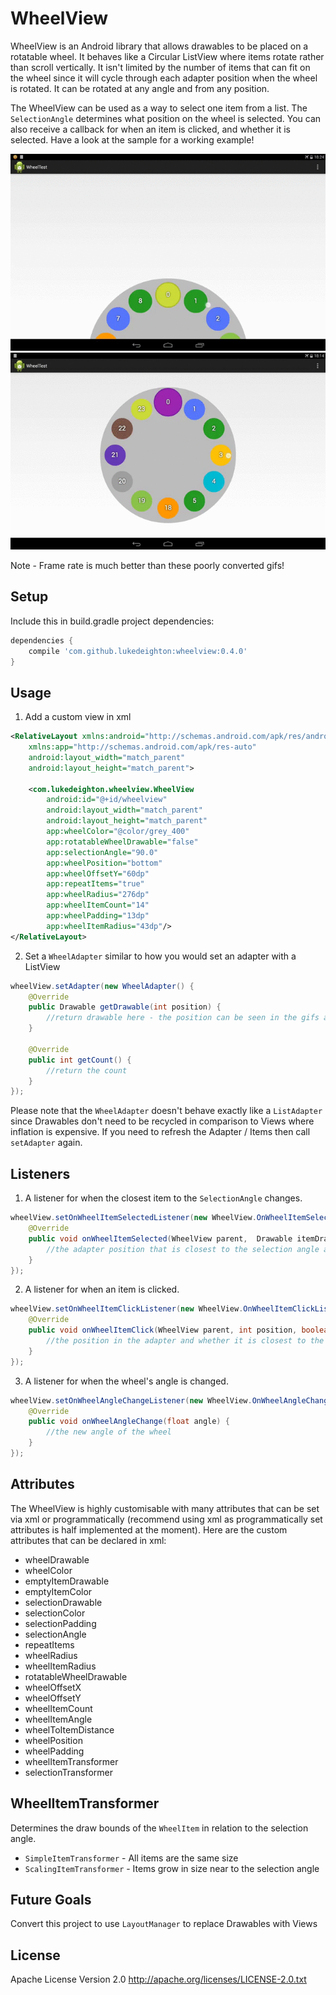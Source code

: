WheelView
=========

WheelView is an Android library that allows drawables to be placed on a rotatable wheel. It behaves like a Circular ListView where items rotate rather than scroll vertically. It isn't limited by the number of items that can fit on the wheel since it will cycle through each adapter position when the wheel is rotated. It can be rotated at any angle and from any position.

The WheelView can be used as a way to select one item from a list. The `SelectionAngle` determines what position on the wheel is selected. You can also receive a callback for when an item is clicked, and whether it is selected. Have a look at the sample for a working example!

![1]
![2]

Note - Frame rate is much better than these poorly converted gifs!

Setup
-----

Include this in build.gradle project dependencies:
```groovy
dependencies {
    compile 'com.github.lukedeighton:wheelview:0.4.0'
}
```

Usage
-----

1) Add a custom view in xml
```xml
<RelativeLayout xmlns:android="http://schemas.android.com/apk/res/android"
    xmlns:app="http://schemas.android.com/apk/res-auto"
    android:layout_width="match_parent"
    android:layout_height="match_parent">

    <com.lukedeighton.wheelview.WheelView
        android:id="@+id/wheelview"
        android:layout_width="match_parent"
        android:layout_height="match_parent"
        app:wheelColor="@color/grey_400"
        app:rotatableWheelDrawable="false"
        app:selectionAngle="90.0"
        app:wheelPosition="bottom"
        app:wheelOffsetY="60dp"
        app:repeatItems="true"
        app:wheelRadius="276dp"
        app:wheelItemCount="14"
        app:wheelPadding="13dp"
        app:wheelItemRadius="43dp"/>
</RelativeLayout>
```

2) Set a `WheelAdapter` similar to how you would set an adapter with a ListView
```java
wheelView.setAdapter(new WheelAdapter() {
    @Override
    public Drawable getDrawable(int position) {
        //return drawable here - the position can be seen in the gifs above
    }

    @Override
    public int getCount() {
        //return the count
    }
});
```

Please note that the `WheelAdapter` doesn't behave exactly like a `ListAdapter` since Drawables don't need to be recycled in comparison to Views where inflation is expensive. If you need to refresh the Adapter / Items then call `setAdapter` again.

Listeners
---------

1) A listener for when the closest item to the `SelectionAngle` changes.
```java
wheelView.setOnWheelItemSelectedListener(new WheelView.OnWheelItemSelectListener() {
    @Override
    public void onWheelItemSelected(WheelView parent,  Drawable itemDrawable, int position) {
        //the adapter position that is closest to the selection angle and it's drawable
    }
});
```

2) A listener for when an item is clicked.
```java
wheelView.setOnWheelItemClickListener(new WheelView.OnWheelItemClickListener() {
    @Override
    public void onWheelItemClick(WheelView parent, int position, boolean isSelected) {
        //the position in the adapter and whether it is closest to the selection angle
    }
});
```

3) A listener for when the wheel's angle is changed.
```java
wheelView.setOnWheelAngleChangeListener(new WheelView.OnWheelAngleChangeListener() {
    @Override
    public void onWheelAngleChange(float angle) {
        //the new angle of the wheel
    }
});
```

Attributes
----------

The WheelView is highly customisable with many attributes that can be set via xml or programmatically (recommend using xml as programmatically set attributes is half implemented at the moment). Here are the custom attributes that can be declared in xml:

  * wheelDrawable
  * wheelColor
  * emptyItemDrawable
  * emptyItemColor
  * selectionDrawable
  * selectionColor
  * selectionPadding
  * selectionAngle
  * repeatItems
  * wheelRadius
  * wheelItemRadius
  * rotatableWheelDrawable
  * wheelOffsetX
  * wheelOffsetY
  * wheelItemCount
  * wheelItemAngle
  * wheelToItemDistance
  * wheelPosition
  * wheelPadding
  * wheelItemTransformer
  * selectionTransformer

WheelItemTransformer
--------------------

Determines the draw bounds of the `WheelItem` in relation to the selection angle.

  * `SimpleItemTransformer` - All items are the same size
  * `ScalingItemTransformer` - Items grow in size near to the selection angle

Future Goals
------------

Convert this project to use `LayoutManager` to replace Drawables with Views

License
-------

Apache License Version 2.0
http://apache.org/licenses/LICENSE-2.0.txt

[1]: ./Graphics/bottom_wheel.gif
[2]: ./Graphics/center_wheel.gif
